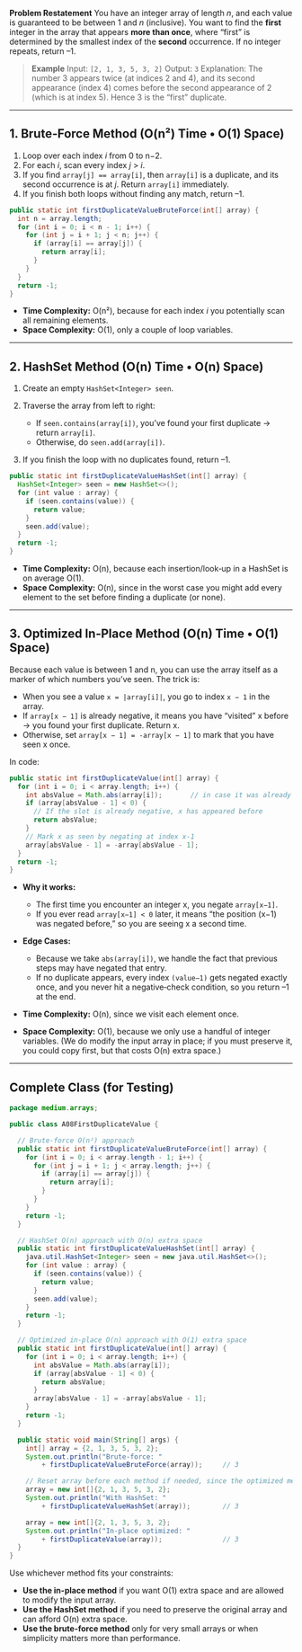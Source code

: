 **Problem Restatement**
You have an integer array of length *n*, and each value is guaranteed to be between 1 and *n* (inclusive). You want to find the **first** integer in the array that appears **more than once**, where “first” is determined by the smallest index of the **second** occurrence. If no integer repeats, return –1.

> **Example**
> Input: `[2, 1, 3, 5, 3, 2]`
> Output: `3`
> Explanation: The number 3 appears twice (at indices 2 and 4), and its second appearance (index 4) comes before the second appearance of 2 (which is at index 5). Hence 3 is the “first” duplicate.

---

## 1. Brute‐Force Method (O(n²) Time • O(1) Space)

1. Loop over each index *i* from 0 to n−2.
2. For each *i*, scan every index *j* > *i*.
3. If you find `array[j] == array[i]`, then `array[i]` is a duplicate, and its second occurrence is at *j*. Return `array[i]` immediately.
4. If you finish both loops without finding any match, return –1.

```java
public static int firstDuplicateValueBruteForce(int[] array) {
  int n = array.length;
  for (int i = 0; i < n - 1; i++) {
    for (int j = i + 1; j < n; j++) {
      if (array[i] == array[j]) {
        return array[i];
      }
    }
  }
  return -1;
}
```

* **Time Complexity:** O(n²), because for each index *i* you potentially scan all remaining elements.
* **Space Complexity:** O(1), only a couple of loop variables.

---

## 2. HashSet Method (O(n) Time • O(n) Space)

1. Create an empty `HashSet<Integer> seen`.
2. Traverse the array from left to right:

   * If `seen.contains(array[i])`, you’ve found your first duplicate → return `array[i]`.
   * Otherwise, do `seen.add(array[i])`.
3. If you finish the loop with no duplicates found, return –1.

```java
public static int firstDuplicateValueHashSet(int[] array) {
  HashSet<Integer> seen = new HashSet<>();
  for (int value : array) {
    if (seen.contains(value)) {
      return value;
    }
    seen.add(value);
  }
  return -1;
}
```

* **Time Complexity:** O(n), because each insertion/look‐up in a HashSet is on average O(1).
* **Space Complexity:** O(n), since in the worst case you might add every element to the set before finding a duplicate (or none).

---

## 3. Optimized In‐Place Method (O(n) Time • O(1) Space)

Because each value is between 1 and n, you can use the array itself as a marker of which numbers you’ve seen. The trick is:

* When you see a value `x = |array[i]|`, you go to index `x − 1` in the array.
* If `array[x − 1]` is already negative, it means you have “visited” x before → you found your first duplicate. Return x.
* Otherwise, set `array[x − 1] = -array[x − 1]` to mark that you have seen x once.

In code:

```java
public static int firstDuplicateValue(int[] array) {
  for (int i = 0; i < array.length; i++) {
    int absValue = Math.abs(array[i]);       // in case it was already negated
    if (array[absValue - 1] < 0) {
      // If the slot is already negative, x has appeared before
      return absValue;
    }
    // Mark x as seen by negating at index x-1
    array[absValue - 1] = -array[absValue - 1];
  }
  return -1;
}
```

* **Why it works:**

  * The first time you encounter an integer x, you negate `array[x−1]`.
  * If you ever read `array[x−1] < 0` later, it means “the position (x−1) was negated before,” so you are seeing x a second time.

* **Edge Cases:**

  * Because we take `abs(array[i])`, we handle the fact that previous steps may have negated that entry.
  * If no duplicate appears, every index `(value−1)` gets negated exactly once, and you never hit a negative‐check condition, so you return –1 at the end.

* **Time Complexity:** O(n), since we visit each element once.

* **Space Complexity:** O(1), because we only use a handful of integer variables. (We do modify the input array in place; if you must preserve it, you could copy first, but that costs O(n) extra space.)

---

## Complete Class (for Testing)

```java
package medium.arrays;

public class A08FirstDuplicateValue {

  // Brute‐force O(n²) approach
  public static int firstDuplicateValueBruteForce(int[] array) {
    for (int i = 0; i < array.length - 1; i++) {
      for (int j = i + 1; j < array.length; j++) {
        if (array[i] == array[j]) {
          return array[i];
        }
      }
    }
    return -1;
  }

  // HashSet O(n) approach with O(n) extra space
  public static int firstDuplicateValueHashSet(int[] array) {
    java.util.HashSet<Integer> seen = new java.util.HashSet<>();
    for (int value : array) {
      if (seen.contains(value)) {
        return value;
      }
      seen.add(value);
    }
    return -1;
  }

  // Optimized in‐place O(n) approach with O(1) extra space
  public static int firstDuplicateValue(int[] array) {
    for (int i = 0; i < array.length; i++) {
      int absValue = Math.abs(array[i]);
      if (array[absValue - 1] < 0) {
        return absValue;
      }
      array[absValue - 1] = -array[absValue - 1];
    }
    return -1;
  }

  public static void main(String[] args) {
    int[] array = {2, 1, 3, 5, 3, 2};
    System.out.println("Brute‐force: " 
        + firstDuplicateValueBruteForce(array));     // 3

    // Reset array before each method if needed, since the optimized method mutates it.
    array = new int[]{2, 1, 3, 5, 3, 2};
    System.out.println("With HashSet: " 
        + firstDuplicateValueHashSet(array));        // 3

    array = new int[]{2, 1, 3, 5, 3, 2};
    System.out.println("In‐place optimized: " 
        + firstDuplicateValue(array));               // 3
  }
}
```

Use whichever method fits your constraints:

* **Use the in-place method** if you want O(1) extra space and are allowed to modify the input array.
* **Use the HashSet method** if you need to preserve the original array and can afford O(n) extra space.
* **Use the brute-force method** only for very small arrays or when simplicity matters more than performance.

